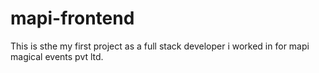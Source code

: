 # mapi-frontend
This is sthe my first project as a full stack developer i worked in for mapi magical events pvt ltd.
